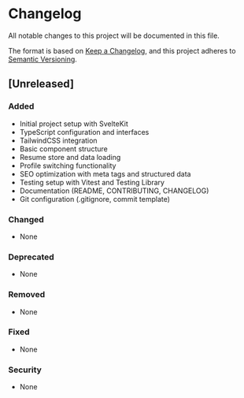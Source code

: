 # Changelog

All notable changes to this project will be documented in this file.

The format is based on [Keep a Changelog](https://keepachangelog.com/en/1.0.0/),
and this project adheres to [Semantic Versioning](https://semver.org/spec/v2.0.0.html).

## [Unreleased]

### Added

- Initial project setup with SvelteKit
- TypeScript configuration and interfaces
- TailwindCSS integration
- Basic component structure
- Resume store and data loading
- Profile switching functionality
- SEO optimization with meta tags and structured data
- Testing setup with Vitest and Testing Library
- Documentation (README, CONTRIBUTING, CHANGELOG)
- Git configuration (.gitignore, commit template)

### Changed

- None

### Deprecated

- None

### Removed

- None

### Fixed

- None

### Security

- None

